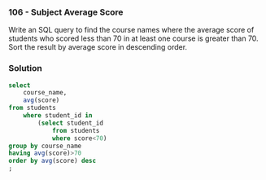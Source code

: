 ### 106 - Subject Average Score


Write an SQL query to find the course names where the average score of students who scored less than 70 in at least one course is greater than 70. Sort the result by average score in descending order.

### Solution

```sql
select 
	course_name,
	avg(score) 
from students
	where student_id in 
		(select student_id 
			from students
			where score<70)
group by course_name
having avg(score)>70
order by avg(score) desc
;
```

